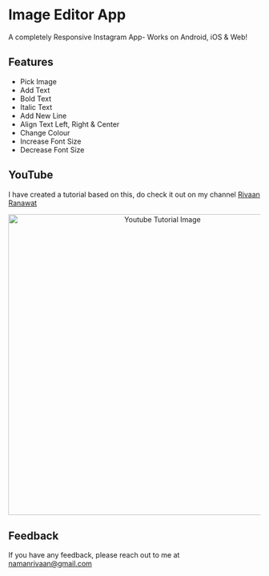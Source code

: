 # Image Editor App

A completely Responsive Instagram App- Works on Android, iOS & Web! 

## Features
- Pick Image
- Add Text
- Bold Text
- Italic Text
- Add New Line
- Align Text Left, Right & Center
- Change Colour
- Increase Font Size
- Decrease Font Size

## YouTube
I have created a tutorial based on this, do check it out on my channel [Rivaan Ranawat](https://youtu.be/vzg6iNziiKw) 

<p align="center">
  <img width="600" src="https://github.com/RivaanRanawat/instagram-flutter-clone/blob/master/screenshot.png" alt="Youtube Tutorial Image">
</p>
    
## Feedback

If you have any feedback, please reach out to me at namanrivaan@gmail.com

